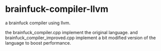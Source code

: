# brainfuck-compiler-llvm
a brainfuck compiler using llvm.

the brainfuck_compiler.cpp implement the original language.
and brainfuck_compiler_improved.cpp implement a bit modified version of the language to boost performance.

